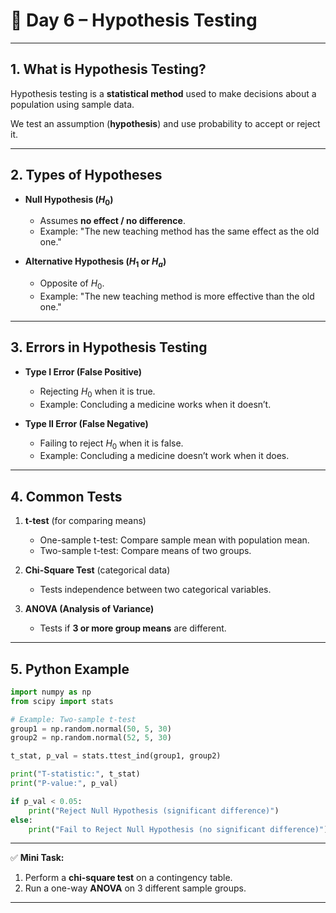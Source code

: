 # 📘 Day 6 – Hypothesis Testing

---

## 1. What is Hypothesis Testing?

Hypothesis testing is a **statistical method** used to make decisions about a population using sample data.

We test an assumption (**hypothesis**) and use probability to accept or reject it.

---

## 2. Types of Hypotheses

* **Null Hypothesis ($H_0$)**

  * Assumes **no effect / no difference**.
  * Example: "The new teaching method has the same effect as the old one."

* **Alternative Hypothesis ($H_1$ or $H_a$)**

  * Opposite of $H_0$.
  * Example: "The new teaching method is more effective than the old one."

---

## 3. Errors in Hypothesis Testing

* **Type I Error (False Positive)**

  * Rejecting $H_0$ when it is true.
  * Example: Concluding a medicine works when it doesn’t.

* **Type II Error (False Negative)**

  * Failing to reject $H_0$ when it is false.
  * Example: Concluding a medicine doesn’t work when it does.

---

## 4. Common Tests

1. **t-test** (for comparing means)

   * One-sample t-test: Compare sample mean with population mean.
   * Two-sample t-test: Compare means of two groups.

2. **Chi-Square Test** (categorical data)

   * Tests independence between two categorical variables.

3. **ANOVA (Analysis of Variance)**

   * Tests if **3 or more group means** are different.

---

## 5. Python Example

```python
import numpy as np
from scipy import stats

# Example: Two-sample t-test
group1 = np.random.normal(50, 5, 30)
group2 = np.random.normal(52, 5, 30)

t_stat, p_val = stats.ttest_ind(group1, group2)

print("T-statistic:", t_stat)
print("P-value:", p_val)

if p_val < 0.05:
    print("Reject Null Hypothesis (significant difference)")
else:
    print("Fail to Reject Null Hypothesis (no significant difference)")
```

---

✅ **Mini Task:**

1. Perform a **chi-square test** on a contingency table.
2. Run a one-way **ANOVA** on 3 different sample groups.

---
